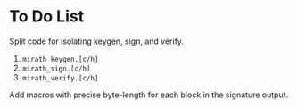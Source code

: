 # To Do List

Split code for isolating keygen, sign, and verify.

1. `mirath_keygen.[c/h]`
2. `mirath_sign.[c/h]`
3. `mirath_verify.[c/h]`


Add macros with precise byte-length for each block in the signature output.